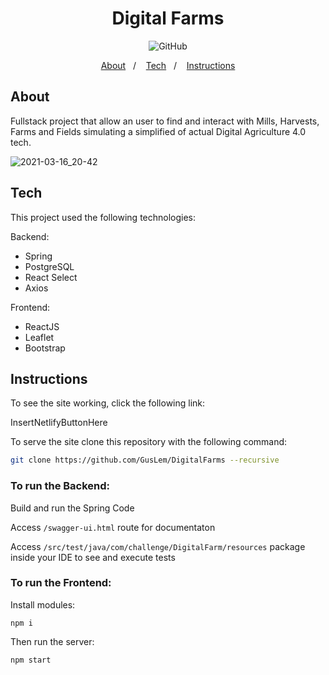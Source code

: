 <h1 align="center">
    Digital Farms
    <br/>
</h1>

<p align="center">
  <img alt="GitHub" src="https://img.shields.io/github/license/guslem/digitalfarms.svg">
</p>

<p align="center">
  <a href="#about">About</a>&nbsp;&nbsp;&nbsp;/&nbsp;&nbsp;&nbsp;
  <a href="#tech">Tech</a>&nbsp;&nbsp;&nbsp;/&nbsp;&nbsp;&nbsp;
  <a href="#instructions">Instructions</a>
</p>

## About

Fullstack project that allow an user to find and interact with Mills, Harvests, Farms and Fields simulating a simplified of actual Digital Agriculture 4.0 tech.

![2021-03-16_20-42](https://user-images.githubusercontent.com/12075584/111393792-38248300-8698-11eb-833c-207df6053b5e.png)

## Tech

This project used the following technologies:

Backend:
- Spring
- PostgreSQL
- React Select
- Axios

Frontend:
- ReactJS
- Leaflet
- Bootstrap

## Instructions

To see the site working, click the following link:

InsertNetlifyButtonHere

To serve the site clone this repository with the following command:

```bash
git clone https://github.com/GusLem/DigitalFarms --recursive
```

### To run the Backend:

Build and run the Spring Code

Access ```/swagger-ui.html``` route for documentaton

Access ```/src/test/java/com/challenge/DigitalFarm/resources``` package inside your IDE to see and execute tests

### To run the Frontend:

Install modules:

```npm i```

Then run the server:

```npm start```








